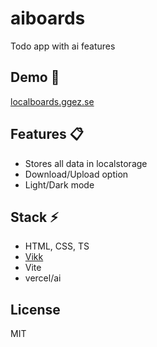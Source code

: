 # aiboards
Todo app with ai features

## Demo :gem:
[localboards.ggez.se](https://aiboards.ggez.se)

## Features :clipboard:
- Stores all data in localstorage
- Download/Upload option
- Light/Dark mode

## Stack :zap:
- HTML, CSS, TS
- [Vikk](https://github.com/vikkjs/vikk)
- Vite
- vercel/ai

## License
MIT